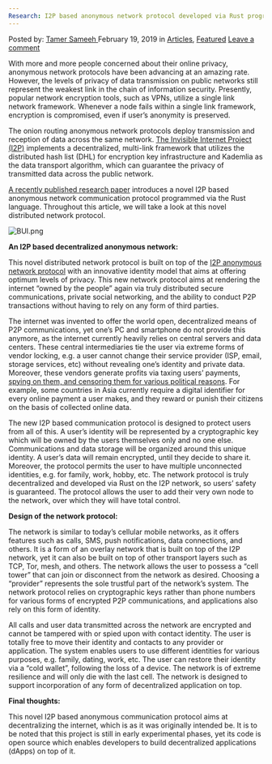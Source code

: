 ```yaml
---
Research: I2P based anonymous network protocol developed via Rust programming language
---
```

<article class="post-listing post-28395 post type-post status-publish format-standard has-post-thumbnail hentry category-deepdot-news tag-anonymous tag-based tag-developed tag-i2p tag-language tag-network tag-programming tag-protocol tag-research tag-rust">
    <div class="post-inner">
    <p class="post-meta">
    <span>Posted by: <a href="https://www.deepdotweb.com/author/tamersameeh/" title="">Tamer Sameeh </a></span>
    <span>February 19, 2019</span>
    <span>in <a href="https://www.deepdotweb.com/category/articles/" rel="category tag">Articles</a>, <a href="https://www.deepdotweb.com/category/deepdot-news/" rel="category tag">Featured</a></span>
    <span><a href="https://www.deepdotweb.com/2019/02/19/research-i2p-based-anonymous-network-protocol-developed-via-rust-programming-language/#respond">Leave a comment</a></span>
    </p>
    <div class="clear"></div>
    <div class="entry">
    <p>With more and more people concerned about their online privacy, anonymous network protocols have been advancing at an amazing rate. However, the levels of privacy of data transmission on public networks still represent the weakest link in the chain of information security. Presently, popular network encryption tools, such as VPNs, utilize a single link network framework. Whenever a node fails within a single link framework, encryption is compromised, even if user&#8217;s anonymity is preserved.</p>
    <p>The onion routing anonymous network protocols deploy transmission and reception of data across the same network. <a href="https://www.deepdotweb.com/2018/11/25/i2p-network-current-status-and-censorship-resistance-a-research-paper/">The Invisible Internet Project (I2P)</a> implements a decentralized, multi-link framework that utilizes the distributed hash list (DHL) for encryption key infrastructure and Kademlia as the data transport algorithm, which can guarantee the privacy of transmitted data across the public network.</p>
    <p><a href="http://cdmd.cnki.com.cn/Article/CDMD-10511-1018239124.htm">A recently published research paper</a> introduces a novel I2P based anonymous network communication protocol programmed via the Rust language. Throughout this article, we will take a look at this novel distributed network protocol.</p>
    <p><img class="wp-image-28399" src="https://www.deepdotweb.com/wp-content/uploads/2019/02/bui-png.png" alt="BUI.png" srcset="https://www.deepdotweb.com/wp-content/uploads/2019/02/bui-png.png 225w, https://www.deepdotweb.com/wp-content/uploads/2019/02/bui-png-150x150.png 150w, https://www.deepdotweb.com/wp-content/uploads/2019/02/bui-png-55x55.png 55w, https://www.deepdotweb.com/wp-content/uploads/2019/02/bui-png-50x50.png 50w" sizes="(max-width: 225px) 100vw, 225px" /></p>
    <p><strong>An I2P based decentralized anonymous network:</strong></p>
    <p>This novel distributed network protocol is built on top of the <a href="https://www.deepdotweb.com/2018/11/15/research-improving-anonymity-of-users-on-i2p-with-an-enhanced-outproxy-design/">I2P anonymous network protocol</a> with an innovative identity model that aims at offering optimum levels of privacy. This new network protocol aims at rendering the internet &#8220;owned by the people&#8221; again via truly distributed secure communications, private social networking, and the ability to conduct P2P transactions without having to rely on any form of third parties.</p>
    <p>The internet was invented to offer the world open, decentralized means of P2P communications, yet one&#8217;s PC and smartphone do not provide this anymore, as the internet currently heavily relies on central servers and data centers. These central intermediaries tie the user via extreme forms of vendor locking, e.g. a user cannot change their service provider (ISP, email, storage services, etc) without revealing one&#8217;s identity and private data. Moreover, these vendors generate profits via taxing users&#8217; payments<a href="https://www.deepdotweb.com/2018/01/31/leak-shows-us-army-nsa-compromised-tor-i2p-vpns-wants-track-monero/">, spying on them, and censoring them for various political reasons</a>. For example, some countries in Asia currently require a digital identifier for every online payment a user makes, and they reward or punish their citizens on the basis of collected online data.</p>
    <p>The new I2P based communication protocol is designed to protect users from all of this. A user&#8217;s identity will be represented by a cryptographic key which will be owned by the users themselves only and no one else. Communications and data storage will be organized around this unique identity. A user&#8217;s data will remain encrypted, until they decide to share it. Moreover, the protocol permits the user to have multiple unconnected identities, e.g. for family, work, hobby, etc. The network protocol is truly decentralized and developed via Rust on the I2P network, so users&#8217; safety is guaranteed. The protocol allows the user to add their very own node to the network, over which they will have total control.</p>
    <p><strong>Design of the network protocol:</strong></p>
    <p>The network is similar to today&#8217;s cellular mobile networks, as it offers features such as calls, SMS, push notifications, data connections, and others. It is a form of an overlay network that is built on top of the I2P network, yet it can also be built on top of other transport layers such as TCP, Tor, mesh, and others. The network allows the user to possess a &#8220;cell tower&#8221; that can join or disconnect from the network as desired. Choosing a &#8220;provider&#8221; represents the sole trustful part of the network&#8217;s system. The network protocol relies on cryptographic keys rather than phone numbers for various forms of encrypted P2P communications, and applications also rely on this form of identity.</p>
    <p>All calls and user data transmitted across the network are encrypted and cannot be tampered with or spied upon with contact identity. The user is totally free to move their identity and contacts to any provider or application. The system enables users to use different identities for various purposes, e.g. family, dating, work, etc. The user can restore their identity via a &#8220;cold wallet&#8221;, following the loss of a device. The network is of extreme resilience and will only die with the last cell. The network is designed to support incorporation of any form of decentralized application on top.</p>
    <p><strong>Final thoughts:</strong></p>
    <p>This novel I2P based anonymous communication protocol aims at decentralizing the internet, which is as it was originally intended be. It is to be noted that this project is still in early experimental phases, yet its code is open source which enables developers to build decentralized applications (dApps) on top of it.</p>
    </div>
    <span style="display:none"><a href="https://www.deepdotweb.com/tag/anonymous/" rel="tag">anonymous</a> <a href="https://www.deepdotweb.com/tag/based/" rel="tag">based</a> <a href="https://www.deepdotweb.com/tag/developed/" rel="tag">developed</a> <a href="https://www.deepdotweb.com/tag/i2p/" rel="tag">i2p</a> <a href="https://www.deepdotweb.com/tag/language/" rel="tag">language</a> <a href="https://www.deepdotweb.com/tag/network/" rel="tag">network</a> <a href="https://www.deepdotweb.com/tag/programming/" rel="tag">programming</a> <a href="https://www.deepdotweb.com/tag/protocol/" rel="tag">protocol</a> <a href="https://www.deepdotweb.com/tag/research/" rel="tag">research</a> <a href="https://www.deepdotweb.com/tag/rust/" rel="tag">rust</a></span> <span style="display:none" class="updated">2019-02-19</span>
    <div style="display:none" class="vcard author" itemprop="author" itemscope itemtype="http://schema.org/Person"><strong class="fn" itemprop="name"><a href="https://www.deepdotweb.com/author/tamersameeh/" title="Posts by Tamer Sameeh" rel="author">Tamer Sameeh</a></strong></div>
    </div>
</article>

